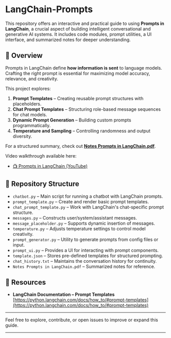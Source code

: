 # LangChain-Prompts

This repository offers an interactive and practical guide to using **Prompts in LangChain**, a crucial aspect of building intelligent conversational and generative AI systems. It includes code modules, prompt utilities, a UI interface, and summarized notes for deeper understanding.

## 🧠 Overview

Prompts in LangChain define **how information is sent** to language models. Crafting the right prompt is essential for maximizing model accuracy, relevance, and creativity.

This project explores:

1. **Prompt Templates** – Creating reusable prompt structures with placeholders.
2. **Chat Prompt Templates** – Structuring role-based message sequences for chat models.
3. **Dynamic Prompt Generation** – Building custom prompts programmatically.
4. **Temperature and Sampling** – Controlling randomness and output diversity.

For a structured summary, check out [**Notes Prompts in LangChain.pdf**](./Notes%20Prompts%20in%20LangChain.pdf).

Video walkthrough available here:  
- [📺 Prompts in LangChain (YouTube)](https://www.youtube.com/watch?v=3TGqlQxpuU0&list=PLKnIA16_RmvaTbihpo4MtzVm4XOQa0ER0&index=6)

## 📂 Repository Structure

- `chatbot.py` – Main script for running a chatbot with LangChain prompts.
- `prompt_template.py` – Create and render basic prompt templates.
- `chat_prompt_template.py` – Work with LangChain's chat-specific prompt structure.
- `messages.py` – Constructs user/system/assistant messages.
- `message_placeholder.py` – Supports dynamic insertion of messages.
- `temperature.py` – Adjusts temperature settings to control model creativity.
- `prompt_generator.py` – Utility to generate prompts from config files or input.
- `prompt_ui.py` – Provides a UI for interacting with prompt components.
- `template.json` – Stores pre-defined templates for structured prompting.
- `chat_history.txt` – Maintains the conversation history for continuity.
- `Notes Prompts in LangChain.pdf` – Summarized notes for reference.

## 📄 Resources

- **LangChain Documentation – Prompt Templates**  
  [https://python.langchain.com/docs/how_to/#prompt-templates](https://python.langchain.com/docs/how_to/#prompt-templates)
  
---

Feel free to explore, contribute, or open issues to improve or expand this guide.

---

